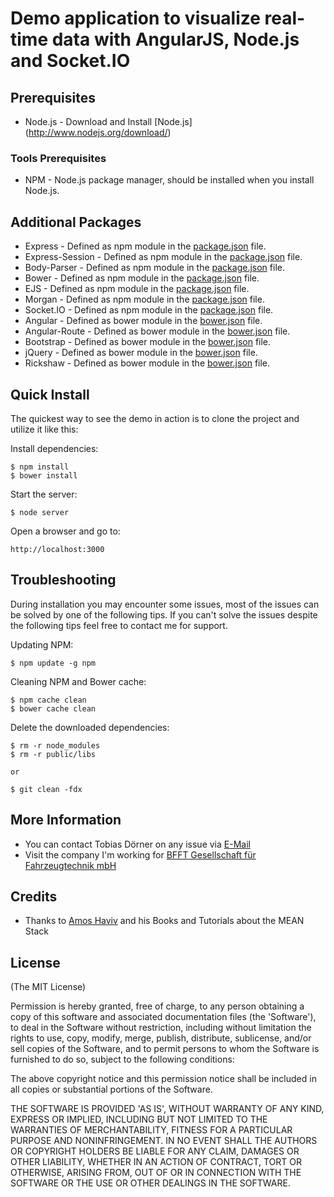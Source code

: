 # Demo application to visualize real-time data with AngularJS, Node.js and Socket.IO

## Prerequisites
* Node.js - Download and Install [Node.js] (http://www.nodejs.org/download/)

### Tools Prerequisites
* NPM - Node.js package manager, should be installed when you install Node.js.

## Additional Packages
* Express - Defined as npm module in the [package.json](package.json) file.
* Express-Session - Defined as npm module in the [package.json](package.json) file.
* Body-Parser - Defined as npm module in the [package.json](package.json) file.
* Bower - Defined as npm module in the [package.json](package.json) file.
* EJS - Defined as npm module in the [package.json](package.json) file.
* Morgan - Defined as npm module in the [package.json](package.json) file.
* Socket.IO - Defined as npm module in the [package.json](package.json) file.
* Angular - Defined as bower module in the [bower.json](bower.json) file.
* Angular-Route - Defined as bower module in the [bower.json](bower.json) file.
* Bootstrap - Defined as bower module in the [bower.json](bower.json) file.
* jQuery - Defined as bower module in the [bower.json](bower.json) file.
* Rickshaw - Defined as bower module in the [bower.json](bower.json) file.

## Quick Install
The quickest way to see the demo in action is to clone the project and utilize it like this:

Install dependencies:

    $ npm install
    $ bower install

Start the server:

    $ node server

Open a browser and go to:

    http://localhost:3000

## Troubleshooting
During installation you may encounter some issues, most of the issues can be solved by one of the following tips.
If you can't solve the issues despite the following tips feel free to contact me for support.

Updating NPM:

    $ npm update -g npm

Cleaning NPM and Bower cache:

    $ npm cache clean
    $ bower cache clean

Delete the downloaded dependencies:

    $ rm -r node_modules
    $ rm -r public/libs

    or

    $ git clean -fdx

## More Information
* You can contact Tobias Dörner on any issue via [E-Mail](mailto:tobias.doerner@bfft.de)
* Visit the company I'm working for [BFFT Gesellschaft für Fahrzeugtechnik mbH](https://www.bfft.de)

## Credits
* Thanks to [Amos Haviv](https://github.com/amoshaviv) and his Books and Tutorials about the MEAN Stack

## License
(The MIT License)

Permission is hereby granted, free of charge, to any person obtaining
a copy of this software and associated documentation files (the
'Software'), to deal in the Software without restriction, including
without limitation the rights to use, copy, modify, merge, publish,
distribute, sublicense, and/or sell copies of the Software, and to
permit persons to whom the Software is furnished to do so, subject to
the following conditions:

The above copyright notice and this permission notice shall be
included in all copies or substantial portions of the Software.

THE SOFTWARE IS PROVIDED 'AS IS', WITHOUT WARRANTY OF ANY KIND,
EXPRESS OR IMPLIED, INCLUDING BUT NOT LIMITED TO THE WARRANTIES OF
MERCHANTABILITY, FITNESS FOR A PARTICULAR PURPOSE AND NONINFRINGEMENT.
IN NO EVENT SHALL THE AUTHORS OR COPYRIGHT HOLDERS BE LIABLE FOR ANY
CLAIM, DAMAGES OR OTHER LIABILITY, WHETHER IN AN ACTION OF CONTRACT,
TORT OR OTHERWISE, ARISING FROM, OUT OF OR IN CONNECTION WITH THE
SOFTWARE OR THE USE OR OTHER DEALINGS IN THE SOFTWARE.